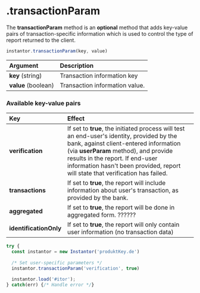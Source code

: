 # .transactionParam

The **transactionParam** method is an **optional** method that adds key-value pairs of transaction-specific information which is used to control the type of report returned to the client. 

```javascript
instantor.transactionParam(key, value)
```

| Argument | Description |
| :--- | :--- |
| **key** \(string\) | Transaction information key |
| **value** \(boolean\) | Transaction information value. |

### Available key-value pairs

| Key | Effect |
| :--- | :--- |
| **verification** | If set to **true**, the initiated process will test an end-user's identity, provided by the bank, against client-entered information \(via **userParam** method\), and provide results in the report. If end-user information hasn't been provided, report will state that verification has failed. |
| **transactions** | If set to **true**, the report will include information about user's transaction, as provided by the bank. |
| **aggregated** | If set to **true**, the report will be done in aggregated form. ?????? |
| **identificationOnly** | If set to **true**, the report will only contain user information \(no transaction data\) |

```javascript
try {
  const instantor = new Instantor('produktKey.de')
  
  /* Set user-specific parameters */
  instantor.transactionParam('verification', true)
  
  instantor.load('#itor');
} catch(err) {/* Handle error */}
```

